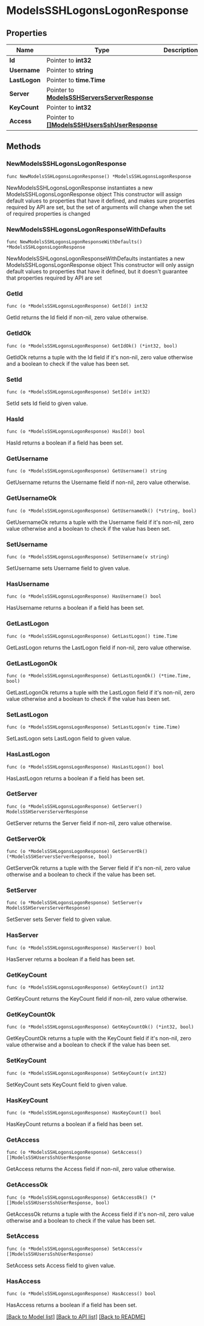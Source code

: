 # ModelsSSHLogonsLogonResponse

## Properties

Name | Type | Description | Notes
------------ | ------------- | ------------- | -------------
**Id** | Pointer to **int32** |  | [optional] 
**Username** | Pointer to **string** |  | [optional] 
**LastLogon** | Pointer to **time.Time** |  | [optional] 
**Server** | Pointer to [**ModelsSSHServersServerResponse**](ModelsSSHServersServerResponse.md) |  | [optional] 
**KeyCount** | Pointer to **int32** |  | [optional] 
**Access** | Pointer to [**[]ModelsSSHUsersSshUserResponse**](ModelsSSHUsersSshUserResponse.md) |  | [optional] 

## Methods

### NewModelsSSHLogonsLogonResponse

`func NewModelsSSHLogonsLogonResponse() *ModelsSSHLogonsLogonResponse`

NewModelsSSHLogonsLogonResponse instantiates a new ModelsSSHLogonsLogonResponse object
This constructor will assign default values to properties that have it defined,
and makes sure properties required by API are set, but the set of arguments
will change when the set of required properties is changed

### NewModelsSSHLogonsLogonResponseWithDefaults

`func NewModelsSSHLogonsLogonResponseWithDefaults() *ModelsSSHLogonsLogonResponse`

NewModelsSSHLogonsLogonResponseWithDefaults instantiates a new ModelsSSHLogonsLogonResponse object
This constructor will only assign default values to properties that have it defined,
but it doesn't guarantee that properties required by API are set

### GetId

`func (o *ModelsSSHLogonsLogonResponse) GetId() int32`

GetId returns the Id field if non-nil, zero value otherwise.

### GetIdOk

`func (o *ModelsSSHLogonsLogonResponse) GetIdOk() (*int32, bool)`

GetIdOk returns a tuple with the Id field if it's non-nil, zero value otherwise
and a boolean to check if the value has been set.

### SetId

`func (o *ModelsSSHLogonsLogonResponse) SetId(v int32)`

SetId sets Id field to given value.

### HasId

`func (o *ModelsSSHLogonsLogonResponse) HasId() bool`

HasId returns a boolean if a field has been set.

### GetUsername

`func (o *ModelsSSHLogonsLogonResponse) GetUsername() string`

GetUsername returns the Username field if non-nil, zero value otherwise.

### GetUsernameOk

`func (o *ModelsSSHLogonsLogonResponse) GetUsernameOk() (*string, bool)`

GetUsernameOk returns a tuple with the Username field if it's non-nil, zero value otherwise
and a boolean to check if the value has been set.

### SetUsername

`func (o *ModelsSSHLogonsLogonResponse) SetUsername(v string)`

SetUsername sets Username field to given value.

### HasUsername

`func (o *ModelsSSHLogonsLogonResponse) HasUsername() bool`

HasUsername returns a boolean if a field has been set.

### GetLastLogon

`func (o *ModelsSSHLogonsLogonResponse) GetLastLogon() time.Time`

GetLastLogon returns the LastLogon field if non-nil, zero value otherwise.

### GetLastLogonOk

`func (o *ModelsSSHLogonsLogonResponse) GetLastLogonOk() (*time.Time, bool)`

GetLastLogonOk returns a tuple with the LastLogon field if it's non-nil, zero value otherwise
and a boolean to check if the value has been set.

### SetLastLogon

`func (o *ModelsSSHLogonsLogonResponse) SetLastLogon(v time.Time)`

SetLastLogon sets LastLogon field to given value.

### HasLastLogon

`func (o *ModelsSSHLogonsLogonResponse) HasLastLogon() bool`

HasLastLogon returns a boolean if a field has been set.

### GetServer

`func (o *ModelsSSHLogonsLogonResponse) GetServer() ModelsSSHServersServerResponse`

GetServer returns the Server field if non-nil, zero value otherwise.

### GetServerOk

`func (o *ModelsSSHLogonsLogonResponse) GetServerOk() (*ModelsSSHServersServerResponse, bool)`

GetServerOk returns a tuple with the Server field if it's non-nil, zero value otherwise
and a boolean to check if the value has been set.

### SetServer

`func (o *ModelsSSHLogonsLogonResponse) SetServer(v ModelsSSHServersServerResponse)`

SetServer sets Server field to given value.

### HasServer

`func (o *ModelsSSHLogonsLogonResponse) HasServer() bool`

HasServer returns a boolean if a field has been set.

### GetKeyCount

`func (o *ModelsSSHLogonsLogonResponse) GetKeyCount() int32`

GetKeyCount returns the KeyCount field if non-nil, zero value otherwise.

### GetKeyCountOk

`func (o *ModelsSSHLogonsLogonResponse) GetKeyCountOk() (*int32, bool)`

GetKeyCountOk returns a tuple with the KeyCount field if it's non-nil, zero value otherwise
and a boolean to check if the value has been set.

### SetKeyCount

`func (o *ModelsSSHLogonsLogonResponse) SetKeyCount(v int32)`

SetKeyCount sets KeyCount field to given value.

### HasKeyCount

`func (o *ModelsSSHLogonsLogonResponse) HasKeyCount() bool`

HasKeyCount returns a boolean if a field has been set.

### GetAccess

`func (o *ModelsSSHLogonsLogonResponse) GetAccess() []ModelsSSHUsersSshUserResponse`

GetAccess returns the Access field if non-nil, zero value otherwise.

### GetAccessOk

`func (o *ModelsSSHLogonsLogonResponse) GetAccessOk() (*[]ModelsSSHUsersSshUserResponse, bool)`

GetAccessOk returns a tuple with the Access field if it's non-nil, zero value otherwise
and a boolean to check if the value has been set.

### SetAccess

`func (o *ModelsSSHLogonsLogonResponse) SetAccess(v []ModelsSSHUsersSshUserResponse)`

SetAccess sets Access field to given value.

### HasAccess

`func (o *ModelsSSHLogonsLogonResponse) HasAccess() bool`

HasAccess returns a boolean if a field has been set.


[[Back to Model list]](../README.md#documentation-for-models) [[Back to API list]](../README.md#documentation-for-api-endpoints) [[Back to README]](../README.md)


